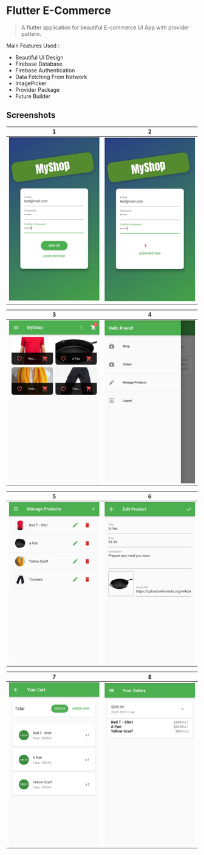 # Flutter E-Commerce

> A flutter application for beautiful E-commerce UI App with provider pattern.

Main Features Used :
- Beautiful UI Design
- Firebase Database
- Firebase Authentication
- Data Fetching From Network
- ImagePicker
- Provider Package
- Future Builder

## Screenshots

| 1 | 2|
|------|-------|
|<img src="./Screenshots/E-Commerce_1.jpg" width="300">|<img src="./Screenshots/E-Commerce_2.jpg" width="300">|

| 3 | 4|
|------|-------|
|<img src="./Screenshots/E-Commerce_3.jpg" width="300">|<img src="./Screenshots/E-Commerce_4.jpg" width="300">|

| 5 | 6|
|------|-------|
|<img src="./Screenshots/E-Commerce_5.jpg" width="300">|<img src="./Screenshots/E-Commerce_6.jpg" width="300">|

| 7 | 8|
|------|-------|
|<img src="./Screenshots/E-Commerce_7.jpg" width="300">|<img src="./Screenshots/E-Commerce_8.jpg" width="300">|
